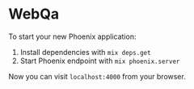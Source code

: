 # WebQa

To start your new Phoenix application:

1. Install dependencies with `mix deps.get`
2. Start Phoenix endpoint with `mix phoenix.server`

Now you can visit `localhost:4000` from your browser.
